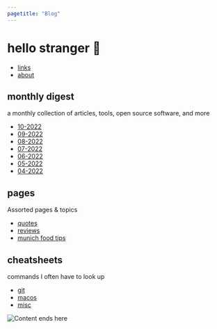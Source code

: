 ```yaml
---
pagetitle: "Blog"
---
```


# hello stranger &#128075;

- [links](links.html)
- [about](about.html)

## monthly digest

a monthly collection of articles, tools, open source software, and more

- [10-2022](10-22.html)
- [09-2022](09-22.html)
- [08-2022](08-22.html)
- [07-2022](07-22.html)
- [06-2022](06-22.html)
- [05-2022](05-22.html)
- [04-2022](04-22.html)

## pages

Assorted pages & topics

- [quotes](quotes.html)
- [reviews](reviews.html)
- [munich food tips](munich-tips.html)

## cheatsheets

commands I often have to look up

- [git](git.html)
- [macos](macos.html)
- [misc](misc.html)

<img class="center" src="./img/hero-blog.png" alt="Content ends here">
